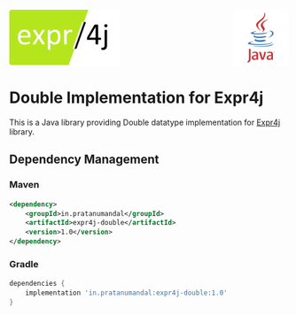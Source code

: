 <p>
    <img src="https://raw.githubusercontent.com/expr4j/expr4j/main/images/expr4j-rounded.png" height="100px">
    <img src="https://raw.githubusercontent.com/expr4j/expr4j/main/images/java.png" height="100px" align="right">
</p>

# Double Implementation for Expr4j
This is a Java library providing Double datatype implementation for [Expr4j](https://github.com/expr4j/expr4j) library.

## Dependency Management

### Maven
```xml
<dependency>
    <groupId>in.pratanumandal</groupId>
    <artifactId>expr4j-double</artifactId>
    <version>1.0</version>
</dependency>
```

### Gradle
```gradle
dependencies {
    implementation 'in.pratanumandal:expr4j-double:1.0'
}
```
